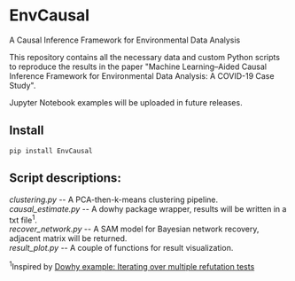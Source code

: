 # EnvCausal
A Causal Inference Framework for Environmental Data Analysis

This repository contains all the necessary data and custom Python scripts to reproduce the results in the paper "Machine Learning–Aided Causal Inference Framework for Environmental Data Analysis: A COVID-19 Case Study".

Jupyter Notebook examples will be uploaded in future releases.

## Install
`pip install EnvCausal`

## Script descriptions:
  _clustering.py_ -- A PCA-then-k-means clustering pipeline.</br>
  _causal_estimate.py_ -- A dowhy package wrapper, results will be written in a txt file<sup>1</sup>. </br>
  _recover_network.py_ -- A SAM model for Bayesian network recovery, adjacent matrix will be returned.  </br>
  _result_plot.py_ -- A couple of functions for result visualization.</br>

<sup>1</sup>Inspired by [Dowhy example: Iterating over multiple refutation tests](https://github.com/microsoft/dowhy/blob/master/docs/source/example_notebooks/dowhy_refuter_notebook.ipynb)</br>

